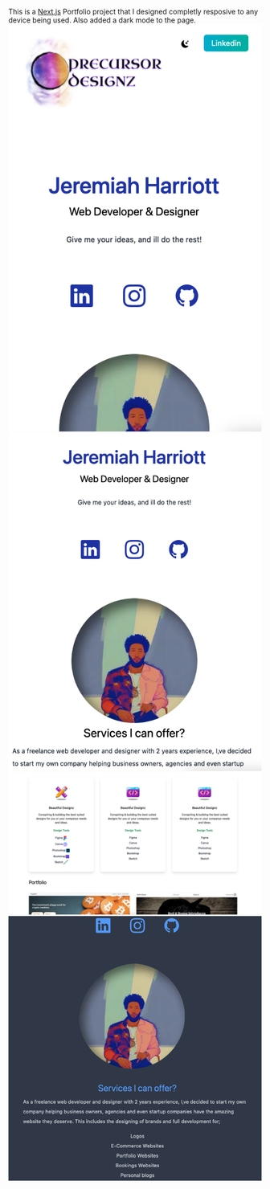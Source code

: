 This is a [Next.js](https://nextjs.org/) Portfolio project that I designed completly resposive to any device being used. Also added a dark mode to the page.
![alt text](https://github.com/britishninja47/Portfolio-Design/blob/master/Portfolio-shot.png)
![alt text](https://github.com/britishninja47/Portfolio-Design/blob/master/Portfolio-shot-2.png)
![alt text](https://github.com/britishninja47/Portfolio-Design/blob/master/Portfolio-shot-3.png)
![alt text](https://github.com/britishninja47/Portfolio-Design/blob/master/Portfolio-shot-4.png)
